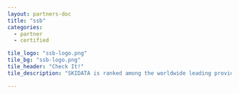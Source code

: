 ```yaml
---
layout: partners-doc
title: "ssb"
categories: 
  - partner
  - certified

tile_logo: "ssb-logo.png"
tile_bg: "ssb-logo.png"
tile_header: "Check It!"
tile_description: "SKIDATA is ranked among the worldwide leading providers of access solutions and visitor management. With a focus on supporting operators of stadiums and arenas, SKIDATA works with clients during the entire workflow of…"

---
```


